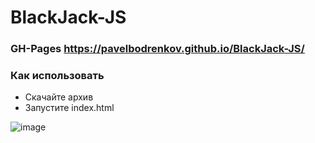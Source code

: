 # BlackJack-JS

### GH-Pages https://pavelbodrenkov.github.io/BlackJack-JS/

### Как использовать
- Скачайте архив
- Запустите index.html

![image](https://user-images.githubusercontent.com/70709823/173616967-c764329a-aec1-48cf-b006-187c9e3a8641.png)

